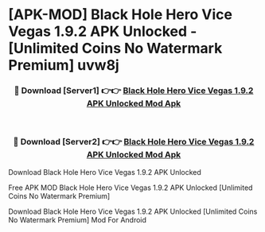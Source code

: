 # [APK-MOD] Black Hole Hero   Vice Vegas 1.9.2 APK Unlocked - [Unlimited Coins No Watermark Premium] uvw8j



<div align="center">
<h3>🔴 Download [Server1] 👉👉 <a href="https://momento.my/?title=Black_Hole_Hero___Vice_Vegas_1.9.2_APK_Unlocked">Black Hole Hero   Vice Vegas 1.9.2 APK Unlocked Mod Apk</a></h3><br>

<h3>🔴 Download [Server2] 👉👉 <a href="https://momento.my/?title=Black_Hole_Hero___Vice_Vegas_1.9.2_APK_Unlocked">Black Hole Hero   Vice Vegas 1.9.2 APK Unlocked Mod Apk</a></h3>
</div>



Download Black Hole Hero   Vice Vegas 1.9.2 APK Unlocked 

Free APK MOD Black Hole Hero   Vice Vegas 1.9.2 APK Unlocked [Unlimited Coins No Watermark Premium]

Download Black Hole Hero   Vice Vegas 1.9.2 APK Unlocked [Unlimited Coins No Watermark Premium] Mod For Android
